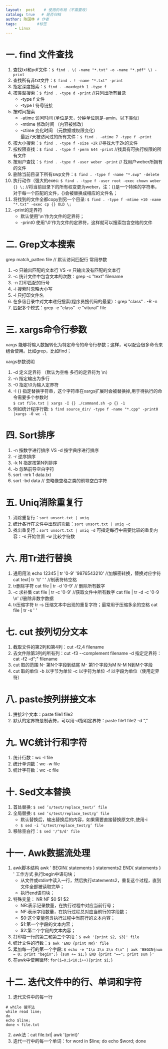```yaml
---
layout:  post    # 使用的布局（不需要改）
catalog: true   # 是否归档
author: 陈国林 # 作者
tags:         #标签
    - Linux
---
```


# 一. find 文件查找
1. 查找txt和pdf文件：`$ find . \( -name "*.txt" -o -name "*.pdf" \) -print`
2. 查找所有非txt文件：`$ find . ! -name "*.txt" -print`
3. 指定深度搜索：`$ find . -maxdepth 1 -type f`
4. 按类型搜索：`$ find . -type d -print`  //只列出所有目录
   + -type f 文件
   + -type l 符号链接
5. 按时间搜索
   + -atime 访问时间 (单位是天，分钟单位则是-amin，以下类似）
   + -mtime 修改时间 （内容被修改）
   + -ctime 变化时间 （元数据或权限变化）  
   最近7天被访问过的所有文件：`$ find . -atime 7 -type f -print`
6. 按大小搜索：`$ find . -type f -size +2k`  //寻找大于2k的文件
7. 按权限查找：`$ find . -type f -perm 644 -print` //找具有可执行权限的所有文件
8. 按用户查找：`$ find . -type f -user weber -print`  // 找用户weber所拥有的文件
9. 删除当前目录下所有swp文件：`$ find . -type f -name "*.swp" -delete`
10. 执行动作（强大的exec: `$ find . -type f -user root -exec chown weber {} \;` //将当前目录下的所有权变更为weber，注：{}是一个特殊的字符串，对于每一个匹配的文件，{}会被替换成相应的文件名；
11. 将找到的文件全都copy到另一个目录: `$ find . -type f -mtime +10 -name "*.txt" -exec cp {} OLD \;`
12. -print的定界符
    + 默认使用'\n'作为文件的定界符；
    + -print0 使用'\0'作为文件的定界符，这样就可以搜索包含空格的文件

# 二. Grep文本搜索
grep match_patten file // 默认访问匹配行
常用参数
1. -o 只输出匹配的文本行 VS -v 只输出没有匹配的文本行
2. -c 统计文件中包含文本的次数：grep -c "text" filename
3. -n 打印匹配的行号
4. -i 搜索时忽略大小写
5. -l 只打印文件名
6.  在多级目录中对文本递归搜索(程序员搜代码的最爱）：grep "class" . -R -n
7. 匹配多个模式：grep -e "class" -e "vitural" file

# 三. xargs命令行参数
xargs 能够将输入数据转化为特定命令的命令行参数；这样，可以配合很多命令来组合使用。比如grep，比如find；

xargs参数说明
1. -d 定义定界符 （默认为空格 多行的定界符为 \n）
2. -n 指定输出为多行
3. -0 指定\0为输入定界符
4. -I {} 指定替换字符串，这个字符串在xargs扩展时会被替换掉,用于待执行的命令需要多个参数时  
   `$ cat file.txt | xargs -I {} ./command.sh -p {} -1`
5. 例如统计程序行数: `$ find source_dir/ -type f -name "*.cpp" -print0 |xargs -0 wc -l`

# 四. Sort排序
1. -n 按数字进行排序 VS -d 按字典序进行排序
2. -r 逆序排序
3. -k N 指定按第N列排序
4. -b 忽略前导空白字符
5. sort -nrk 1 data.txt
6. sort -bd data // 忽略像空格之类的前导空白字符

# 五. Uniq消除重复行
1. 消除重复行：`sort unsort.txt | uniq`
2. 统计各行在文件中出现的次数：`sort unsort.txt | uniq -c`
3. 找出重复行：`sort unsort.txt | uniq -d`
    可指定每行中需要比较的重复内容：-s 开始位置 -w 比较字符数

# 六. 用Tr进行替换
1. 通用用法
    echo 12345 | tr '0-9' '9876543210' //加解密转换，替换对应字符
    cat text| tr '\t' ' '  //制表符转空格
2. tr删除字符
    cat file | tr -d '0-9' // 删除所有数字
3. -c 求补集
    cat file | tr -c '0-9' //获取文件中所有数字
    cat file | tr -d -c '0-9 \n'  //删除非数字数据
4. tr压缩字符
    tr -s 压缩文本中出现的重复字符；最常用于压缩多余的空格
    cat file | tr -s ' '

# 七. cut 按列切分文本
1. 截取文件的第2列和第4列：cut -f2,4 filename
2. 去文件除第3列的所有列：cut -f3 --complement filename
    -d 指定定界符：
    cat -f2 -d";" filename
3. cut 取的范围
    N- 第N个字段到结尾
    M- 第1个字段为M
    N-M N到M个字段
4. cut 取的单位
     -b 以字节为单位
     -c 以字符为单位
     -f 以字段为单位（使用定界符）

# 八. paste按列拼接文本
1. 拼接2个文本：paste file1 file2
2. 默认的定界符是制表符，可以用-d指明定界符：paste file1 file2 -d “,”

# 九. WC统计行和字符
1. 统计行数：wc -l file
2. 统计单词数：wc -w file
3. 统计字符数：wc -c file

# 十. Sed文本替换
1. 首处替换: `$ sed ’s/text/replace_text/‘ file`
2. 全局替换: `$ sed ’s/test/replace_test/g’ file`
   + 默认替换后，输出替换后的内容，如果需要直接替换原文件,使用-i
   + `$ sed -i ’s/test/replace_test/g’ file`
3. 移除空白行：`$ sed '/^$/d' file`

# 十一. Awk数据流处理
1. awk脚本结构
    awk ' BEGIN{ statements } statements2 END{ statements } '
    工作方式
    执行begin中语句块；
    * 从文件或stdin中读入一行，然后执行statements2，重复这个过程，直到文件全部被读取完毕；
    * 执行end语句块；
2. 特殊变量： NR NF $0 $1 $2
    * NR:表示记录数量，在执行过程中对应当前行号；
    * NF:表示字段数量，在执行过程总对应当前行的字段数；
    * $0:这个变量包含执行过程中当前行的文本内容；
    * $1:第一个字段的文本内容；
    * $2:第二个字段的文本内容；
3. 打印每一行的第二和第三个字段：`$ awk '{print $2, $3}' file`
4. 统计文件的行数：`$ awk 'END {print NR}' file`
5. 累加每一行的第一个字段: `$ echo -e "1\n 2\n 3\n 4\n" | awk 'BEGIN{num = 0; print "begin";} {sum += $1;} END {print "=="; print sum }'`
6. 在awk中使用循环: `for(i=0;i<10;i++){print $i;}`

# 十二. 迭代文件中的行、单词和字符
1. 迭代文件中的每一行
```
# while 循环法
while read line;
do
echo $line;
done < file.txt
```
2. awk法：cat file.txt| awk '{print}'
3. 迭代一行中的每一个单词：for word in $line; do echo $word; done
